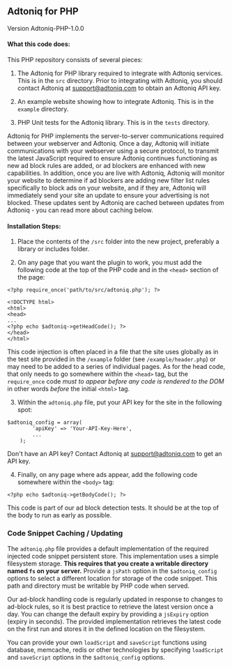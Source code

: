 ## Adtoniq for PHP
Version Adtoniq-PHP-1.0.0

#### What this code does:

This PHP repository consists of several pieces:

1) The Adtoniq for PHP library required to integrate with Adtoniq services. This is in the `src` directory. Prior to integrating with Adtoniq, you should contact Adtoniq at support@adtoniq.com to obtain an Adtoniq API key.

2) An example website showing how to integrate Adtoniq. This is in the `example` directory.

3) PHP Unit tests for the Adtoniq library. This is in the `tests` directory.

Adtoniq for PHP implements the server-to-server communications required between your webserver and Adtoniq. Once a day, Adtoniq will initiate communications with your webserver using a secure protocol, to transmit the latest JavaScript required to ensure Adtoniq continues functioning as new ad block rules are added, or ad blockers are enhanced with new capabilities. In addition, once you are live with Adtoniq, Adtoniq will monitor your website to determine if ad blockers are adding new filter list rules specifically to block ads on your website, and if they are, Adtoniq will immediately send your site an update to ensure your advertising is not blocked. These updates sent by Adtoniq are cached between updates from Adtoniq - you can read more about caching below.

#### Installation Steps:

1) Place the contents of the `/src` folder into the new project, preferably a library or includes folder.

2) On any page that you want the plugin to work, you must add the following code at the top of the PHP code and in the `<head>` section of the page:

```
<?php require_once('path/to/src/adtoniq.php'); ?>

<!DOCTYPE html>
<html>
<head>
...
<?php echo $adtoniq->getHeadCode(); ?>
</head>
</html>
```

This code injection is often placed in a file that the site uses globally as in the test site provided in the `/example` folder (see `/example/header.php`) or may need to be added to a series of individual pages. As for the head code, that only needs to go somewhere within the `<head>` tag, but the `require_once` code *must to appear before any code is rendered to the DOM* in other words *before* the initial `<html>` tag.

3) Within the `adtoniq.php` file, put your API key for the site in the following spot:

```
$adtoniq_config = array(
		'apiKey' => 'Your-API-Key-Here',
		...
	);
```

Don't have an API key? Contact Adtoniq at support@adtoniq.com to get an API key. 

4) Finally, on any page where ads appear, add the following code somewhere within the `<body>` tag:

```
<?php echo $adtoniq->getBodyCode(); ?>
```

This code is part of our ad block detection tests. It should be at the top of the body to run as early as possible.

### Code Snippet Caching / Updating

The `adtoniq.php` file provides a default implementation of the required injected code snippet persistent store. This implementation
uses a simple filesystem storage. <b>This requires that you create a writable directory
named `fs` on your server.</b> Provide a `jsPath` option in the `$adtoniq_config` options to select a different location for storage of the code snippet. This path and directory must be writable by PHP code when served.

Our ad-block handling code is regularly updated in response to changes to ad-block rules, so it is best practice to retrieve the
latest version once a day. You can change the default expiry by providing a `jsExpiry` option (expiry in seconds). The provided implementation retrieves the latest code on the first run and stores it in the
defined location on the filesystem.

You can provide your own `loadScript` and `saveScript` functions using database, memcache, redis or other technologies by 
specifying `loadScript` and `saveScript` options in the `$adtoniq_config` options.

 
